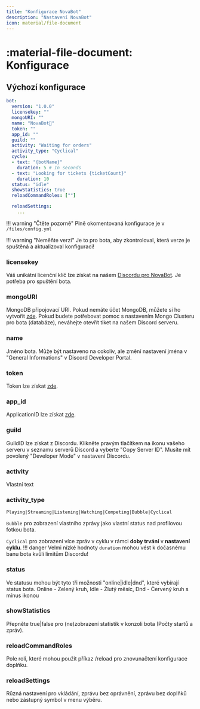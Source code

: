 ```yaml
---
title: "Konfigurace NovaBot"
description: "Nastavení NovaBot"
icon: material/file-document
---
```


# :material-file-document: Konfigurace

## Výchozí konfigurace
```yaml title="config.yml" hl_lines="2"
bot:
  version: "1.0.0"
  licensekey: ""
  mongoURI: ""
  name: "NovaBot👑"
  token: ""
  app_id: ""
  guild: ""
  activity: "Waiting for orders"
  activity_type: "Cyclical"
  cycle:
  - text: "{botName}"
    duration: 5 # In seconds
  - text: "Looking for tickets {ticketCount}"
    duration: 10
  status: "idle"
  showStatistics: true
  reloadCommandRoles: [""]

  reloadSettings:
    ...
```

!!! warning "Čtěte pozorně"
    Plně okomentovaná konfigurace je v `/files/config.yml`

!!! warning "Neměňte verzi"
    Je to pro bota, aby zkontroloval, která verze je spuštěná a aktualizoval konfiguraci!

### licensekey
Váš unikátní licenční klíč lze získat na našem [Discordu pro NovaBot](https://bbb.crafttale.eu/).
Je potřeba pro spuštění bota.

### mongoURI
MongoDB připojovací URI.
Pokud nemáte účet MongoDB, můžete si ho vytvořit [zde](https://mongodb.com).
Pokud budete potřebovat pomoc s nastavením Mongo Clusteru pro bota (databáze), neváhejte otevřít tiket na našem Discord serveru.

### name
Jméno bota. Může být nastaveno na cokoliv, ale změní nastavení jména v "General Informations" v Discord Developer Portal.

### token
Token lze získat [zde](./setup.md).

### app_id
ApplicationID lze získat [zde](./setup.md).

### guild
GuildID lze získat z Discordu.
Klikněte pravým tlačítkem na ikonu vašeho serveru v seznamu serverů Discord a vyberte "Copy Server ID".
Musíte mít povolený "Developer Mode" v nastavení Discordu.

### activity
Vlastní text

### activity_type
`Playing|Streaming|Listening|Watching|Competing|Bubble|Cyclical`

`Bubble` pro zobrazení vlastního zprávy jako vlastní status nad profilovou fotkou bota.

`Cyclical` pro zobrazení více zpráv v cyklu v rámci **doby trvání** v **nastavení cyklu**.
!!! danger
    Velmi nízké hodnoty `duration` mohou vést k dočasnému banu bota kvůli limitům Discordu!

### status
Ve statusu mohou být tyto tři možnosti "online|idle|dnd", které vybírají status bota.
Online - Zelený kruh,
Idle - Žlutý měsíc,
Dnd - Červený kruh s mínus ikonou

### showStatistics
Přepněte true|false pro (ne)zobrazení statistik v konzoli bota (Počty startů a zpráv).

### reloadCommandRoles
Pole rolí, které mohou použít příkaz /reload pro znovunačtení konfigurace doplňku.

### reloadSettings
Různá nastavení pro vkládání, zprávu bez oprávnění, zprávu bez doplňků nebo zástupný symbol v menu výběru.